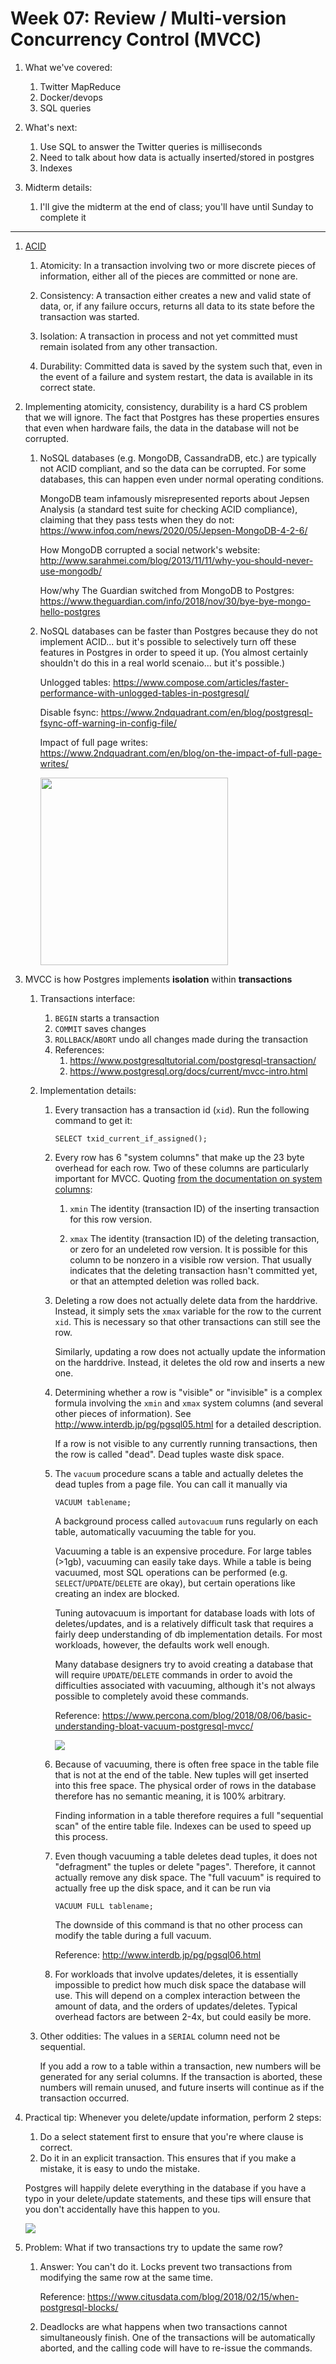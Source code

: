 # Week 07: Review / Multi-version Concurrency Control (MVCC)

1. What we've covered:
    1. Twitter MapReduce
    1. Docker/devops
    1. SQL queries

1. What's next:
    1. Use SQL to answer the Twitter queries is milliseconds
    1. Need to talk about how data is actually inserted/stored in postgres
    1. Indexes

1. Midterm details:
    1. I'll give the midterm at the end of class; you'll have until Sunday to complete it

---

1. [ACID](https://en.wikipedia.org/wiki/ACID)

    1. Atomicity: In a transaction involving two or more discrete pieces of information, either all of the pieces are committed or none are.

    1. Consistency: A transaction either creates a new and valid state of data, or, if any failure occurs, returns all data to its state before the transaction was started.

    1. Isolation: A transaction in process and not yet committed must remain isolated from any other transaction.

    1. Durability: Committed data is saved by the system such that, even in the event of a failure and system restart, the data is available in its correct state.

1. Implementing atomicity, consistency, durability is a hard CS problem that we will ignore.
   The fact that Postgres has these properties ensures that even when hardware fails,
   the data in the database will not be corrupted.

   1. NoSQL databases (e.g. MongoDB, CassandraDB, etc.) are typically not ACID compliant,
      and so the data can be corrupted.
      For some databases, this can happen even under normal operating conditions.

      MongoDB team infamously misrepresented reports about Jepsen Analysis (a standard test suite for checking ACID compliance),
      claiming that they pass tests when they do not: https://www.infoq.com/news/2020/05/Jepsen-MongoDB-4-2-6/

      How MongoDB corrupted a social network's website: http://www.sarahmei.com/blog/2013/11/11/why-you-should-never-use-mongodb/

      How/why The Guardian switched from MongoDB to Postgres: https://www.theguardian.com/info/2018/nov/30/bye-bye-mongo-hello-postgres

   1. NoSQL databases can be faster than Postgres because they do not implement ACID...
      but it's possible to selectively turn off these features in Postgres in order to speed it up.
      (You almost certainly shouldn't do this in a real world scenaio... but it's possible.)

      Unlogged tables: https://www.compose.com/articles/faster-performance-with-unlogged-tables-in-postgresql/

      Disable fsync: https://www.2ndquadrant.com/en/blog/postgresql-fsync-off-warning-in-config-file/

      Impact of full page writes: https://www.2ndquadrant.com/en/blog/on-the-impact-of-full-page-writes/

      <img src=nosql.jpeg width=300px />

1. MVCC is how Postgres implements **isolation** within **transactions**

    1. Transactions interface:
        1. `BEGIN` starts a transaction
        1. `COMMIT` saves changes
        1. `ROLLBACK`/`ABORT` undo all changes made during the transaction
        1. References: 
            1. https://www.postgresqltutorial.com/postgresql-transaction/
            1. https://www.postgresql.org/docs/current/mvcc-intro.html

    1. Implementation details:
        1. Every transaction has a transaction id (`xid`).
           Run the following command to get it:
           ```
           SELECT txid_current_if_assigned();
           ```

        1. Every row has 6 "system columns" that make up the 23 byte overhead for each row.
           Two of these columns are particularly important for MVCC.
           Quoting [from the documentation on system columns](https://www.postgresql.org/docs/13/ddl-system-columns.html):

           1. `xmin`
              The identity (transaction ID) of the inserting transaction for this row version.

           1. `xmax`
              The identity (transaction ID) of the deleting transaction, or zero for an undeleted row version.
              It is possible for this column to be nonzero in a visible row version.
              That usually indicates that the deleting transaction hasn't committed yet, or that an attempted deletion was rolled back.

        1. Deleting a row does not actually delete data from the harddrive.
           Instead, it simply sets the `xmax` variable for the row to the current `xid`.
           This is necessary so that other transactions can still see the row.

           Similarly, updating a row does not actually update the information on the harddrive.
           Instead, it deletes the old row and inserts a new one.

        1. Determining whether a row is "visible" or "invisible" is a complex formula involving the `xmin` and `xmax` system columns (and several other pieces of information).
           See http://www.interdb.jp/pg/pgsql05.html for a detailed description.

           If a row is not visible to any currently running transactions,
           then the row is called "dead".
           Dead tuples waste disk space.

        1. The `vacuum` procedure scans a table and actually deletes the dead tuples from a page file.
           You can call it manually via
           ```
           VACUUM tablename;
           ```
           A background process called `autovacuum` runs regularly on each table, automatically vacuuming the table for you. 

           Vacuuming a table is an expensive procedure.
           For large tables (>1gb),
           vacuuming can easily take days.
           While a table is being vacuumed,
           most SQL operations can be performed (e.g. `SELECT`/`UPDATE`/`DELETE` are okay),
           but certain operations like creating an index are blocked.

           Tuning autovacuum is important for database loads with lots of deletes/updates,
           and is a relatively difficult task that requires a fairly deep understanding of db implementation details.
           For most workloads, however, the defaults work well enough.

           Many database designers try to avoid creating a database that will require `UPDATE`/`DELETE` commands in order to avoid the difficulties associated with vacuuming,
           although it's not always possible to completely avoid these commands.

           Reference: https://www.percona.com/blog/2018/08/06/basic-understanding-bloat-vacuum-postgresql-mvcc/

           <img src=autovacuum.jpeg />

        1. Because of vacuuming,
           there is often free space in the table file that is not at the end of the table.
           New tuples will get inserted into this free space.
           The physical order of rows in the database therefore has no semantic meaning,
           it is 100% arbitrary.

           Finding information in a table therefore requires a full "sequential scan" of the entire table file.
           Indexes can be used to speed up this process.


        1. Even though vacuuming a table deletes dead tuples,
           it does not "defragment" the tuples or delete "pages".
           Therefore, it cannot actually remove any disk space.
           The "full vacuum" is required to actually free up the disk space,
           and it can be run via
           ```
           VACUUM FULL tablename;
           ```
           The downside of this command is that no other process can modify the table during a full vacuum.

           Reference: http://www.interdb.jp/pg/pgsql06.html

        1. For workloads that involve updates/deletes,
           it is essentially impossible to predict how much disk space the database will use.
           This will depend on a complex interaction between the amount of data, and the orders of updates/deletes.
           Typical overhead factors are between 2-4x,
           but could easily be more.

    1. Other oddities:
       The values in a `SERIAL` column need not be sequential.

       If you add a row to a table within a transaction,
       new numbers will be generated for any serial columns.
       If the transaction is aborted,
       these numbers will remain unused,
       and future inserts will continue as if the transaction occurred.

1. Practical tip:
   Whenever you delete/update information, perform 2 steps:
   
   1. Do a select statement first to ensure that you're where clause is correct.
   1. Do it in an explicit transaction.
      This ensures that if you make a mistake,
      it is easy to undo the mistake. 

   Postgres will happily delete everything in the database if you have a typo in your delete/update statements,
   and these tips will ensure that you don't accidentally have this happen to you.

   <img src=Strip-Bas-ed-eonnée-effacée-650-finalenglish.jpg />

1. Problem:
   What if two transactions try to update the same row?

   1. Answer:
      You can't do it.
      Locks prevent two transactions from modifying the same row at the same time.

      Reference: https://www.citusdata.com/blog/2018/02/15/when-postgresql-blocks/

   1. Deadlocks are what happens when two transactions cannot simultaneously finish.
      One of the transactions will be automatically aborted,
      and the calling code will have to re-issue the commands.

